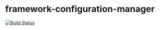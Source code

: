 framework-configuration-manager
===============================

[![Build Status](https://travis-ci.org/Kalyzee/framework-configuration-manager.png?branch=master)](https://travis-ci.org/Kalyzee/framework-configuration-manager)
